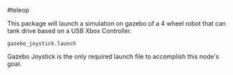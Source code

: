 #teleop

This package will launch a simulation on gazebo of a 4 wheel robot that can tank drive based on a USB Xbox Controller.

```
gazebo_joystick.launch
```
Gazebo Joystick is the only required launch file to accomplish this node's goal.
